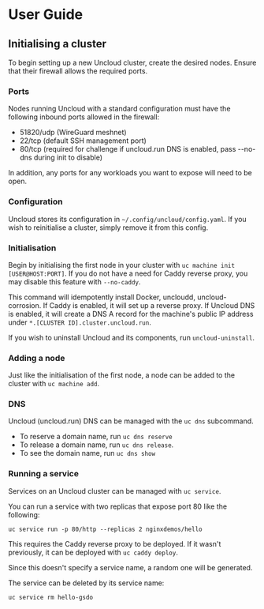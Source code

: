# User Guide

## Initialising a cluster

To begin setting up a new Uncloud cluster, create the desired nodes. Ensure that their firewall allows the required ports.

### Ports

Nodes running Uncloud with a standard configuration must have the following inbound ports allowed in the firewall:

* 51820/udp (WireGuard meshnet)
* 22/tcp (default SSH management port)
* 80/tcp (required for challenge if uncloud.run DNS is enabled, pass --no-dns during init to disable)

In addition, any ports for any workloads you want to expose will need to be open.

### Configuration

Uncloud stores its configuration in `~/.config/uncloud/config.yaml`. If you wish to reinitialise a cluster, simply remove it from this config.

### Initialisation

Begin by initialising the first node in your cluster with `uc machine init [USER@HOST:PORT]`. If you do not have a need for Caddy reverse proxy, you may disable this feature with `--no-caddy`.

This command will idempotently install Docker, uncloudd, uncloud-corrosion. If Caddy is enabled, it will set up a reverse proxy. If Uncloud DNS is enabled, it will create a DNS A record for the machine's public IP address under `*.[CLUSTER ID].cluster.uncloud.run`.

If you wish to uninstall Uncloud and its components, run `uncloud-uninstall`.

### Adding a node

Just like the initialisation of the first node, a node can be added to the cluster with `uc machine add`.

### DNS

Uncloud (uncloud.run) DNS can be managed with the `uc dns` subcommand.

* To reserve a domain name, run `uc dns reserve`
* To release a domain name, run `uc dns release`.
* To see the domain name, run `uc dns show`

### Running a service

Services on an Uncloud cluster can be managed with `uc service`.

You can run a service with two replicas that expose port 80 like the following:

```
uc service run -p 80/http --replicas 2 nginxdemos/hello
```

This requires the Caddy reverse proxy to be deployed. If it wasn't previously, it can be deployed with `uc caddy deploy`.

Since this doesn't specify a service name, a random one will be generated.

The service can be deleted by its service name:

```
uc service rm hello-gsdo
```
